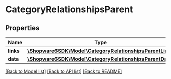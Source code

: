 # CategoryRelationshipsParent

## Properties
Name | Type | Description | Notes
------------ | ------------- | ------------- | -------------
**links** | [**\Shopware6SDK\Model\CategoryRelationshipsParentLinks**](CategoryRelationshipsParentLinks.md) |  | [optional] 
**data** | [**\Shopware6SDK\Model\CategoryRelationshipsParentData**](CategoryRelationshipsParentData.md) |  | [optional] 

[[Back to Model list]](../../README.md#documentation-for-models) [[Back to API list]](../../README.md#documentation-for-api-endpoints) [[Back to README]](../../README.md)

